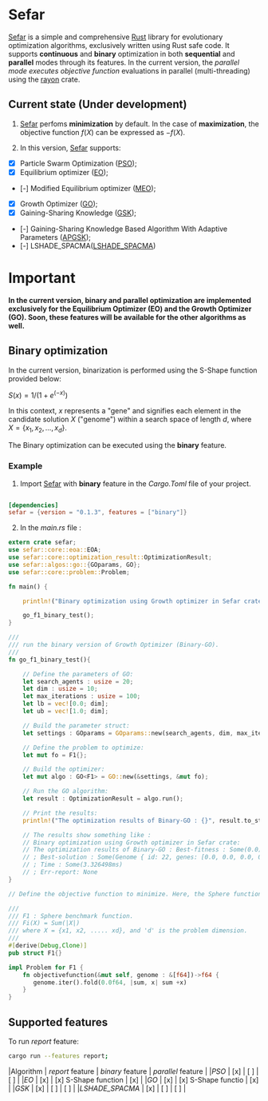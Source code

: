 # Sefar

[Sefar](https://github.com/SaadDAHMANI/sefar) is a simple and comprehensive [Rust](https://github.com/rust-lang/rust) library for evolutionary optimization algorithms, exclusively written using Rust safe code. It supports **continuous** and **binary** optimization in both **sequential** and **parallel** modes through its features. In the current version, the *_parallel mode executes objective function_* evaluations in parallel (multi-threading) using the [rayon](https://github.com/rayon-rs/rayon) crate.

## Current state (Under development)

1. [Sefar](https://github.com/SaadDAHMANI/sefar) perfoms **minimization** by default. In the case of **maximization**, the objective function $f(X)$ can be expressed as $-f(X)$.

2. In this version, [Sefar](https://github.com/SaadDAHMANI/sefar) supports:

- [X] Particle Swarm Optimization ([PSO](https://doi.org/10.1109/ICNN.1995.488968));
- [X] Equilibrium optimizer ([EO](https://doi.org/10.1016/j.knosys.2019.105190));
- [-] Modified Equilibrium optimizer ([MEO](https://doi.org/10.1016/j.asoc.2020.106542));
- [X] Growth Optimizer ([GO](https://doi.org/10.1016/j.knosys.2022.110206));
- [X] Gaining-Sharing Knowledge ([GSK](https://doi.org/10.1007/s13042-019-01053-x));
- [-] Gaining-Sharing Knowledge Based Algorithm With Adaptive Parameters ([APGSK](https://doi:10.1109/ACCESS.2021.3076091));
- [-] LSHADE_SPACMA([LSHADE_SPACMA](https://ieeexplore.ieee.org/document/7969307))


# Important

**In the current version, binary and parallel optimization are implemented exclusively for the Equilibrium Optimizer (EO) and the Growth Optimizer (GO). Soon, these features will be available for the other algorithms as well.**

## Binary optimization

In the current version, binarization is performed using the S-Shape function provided below:

$S(x) = 1/(1 + e^{(-x)})$

In this context, *x* represents a "gene" and signifies each element in the candidate solution *X* ("genome") within a search space of length *d*, where $X= \{x_1, x_2, ..., x_d\}$.

The Binary optimization can be executed using the **binary** feature.

### Example
1. Import [Sefar](https://github.com/SaadDAHMANI/sefar) with **binary** feature in the *Cargo.Toml* file of your project.

```toml

[dependencies]
sefar = {version = "0.1.3", features = ["binary"]}
```

2. In the *main.rs* file :

```rust
extern crate sefar;
use sefar::core::eoa::EOA;
use sefar::core::optimization_result::OptimizationResult;
use sefar::algos::go::{GOparams, GO};
use sefar::core::problem::Problem;

fn main() {

    println!("Binary optimization using Growth optimizer in Sefar crate:");

    go_f1_binary_test();
}

///
/// run the binary version of Growth Optimizer (Binary-GO).
///
fn go_f1_binary_test(){

    // Define the parameters of GO:
    let search_agents : usize = 20;
    let dim : usize = 10;
    let max_iterations : usize = 100;
    let lb = vec![0.0; dim];
    let ub = vec![1.0; dim];

    // Build the parameter struct:
    let settings : GOparams = GOparams::new(search_agents, dim, max_iterations, &lb, &ub);

    // Define the problem to optimize:
    let mut fo = F1{};

    // Build the optimizer:
    let mut algo : GO<F1> = GO::new(&settings, &mut fo);

    // Run the GO algorithm:
    let result : OptimizationResult = algo.run();

    // Print the results:
    println!("The optimization results of Binary-GO : {}", result.to_string());

    // The results show something like :
    // Binary optimization using Growth optimizer in Sefar crate:
    // The optimization results of Binary-GO : Best-fitness : Some(0.0)
    // ; Best-solution : Some(Genome { id: 22, genes: [0.0, 0.0, 0.0, 0.0, 0.0, 0.0, 0.0, 0.0, 0.0, 0.0], fitness: Some(0.0) })
    // ; Time : Some(3.326498ms)
    // ; Err-report: None
}

// Define the objective function to minimize. Here, the Sphere function is implemented.

///
/// F1 : Sphere benchmark function.
/// Fi(X) = Sum(|X|)
/// where X = {x1, x2, ..... xd}, and 'd' is the problem dimension.
///
#[derive(Debug,Clone)]
pub struct F1{}

impl Problem for F1 {
    fn objectivefunction(&mut self, genome : &[f64])->f64 {
       genome.iter().fold(0.0f64, |sum, x| sum +x)
    }
}
```

## Supported features

To run *report* feature:

```bash
cargo run --features report;
```

|Algorithm       | *_report_* feature | *_binary_* feature   |  *_parallel_* feature |
|*PSO*           | [x]                | [ ]                  | [ ]                   |
|*EO*            | [x]                | [x] S-Shape function | [x]                   |
|*GO*            | [x]                | [x] S-Shape functio  | [x]                   |
|*GSK*           | [x]                | [ ]                  | [ ]                   |
|*LSHADE_SPACMA* | [x]                | [ ]                  | [ ]                   |
